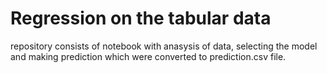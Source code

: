# Regression on the tabular data

repository consists of notebook with anasysis of data, selecting the model and making prediction which were converted to prediction.csv file.

